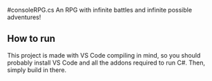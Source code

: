 #consoleRPG.cs
An RPG with infinite battles and infinite possible adventures!

## How to run
This project is made with VS Code compiling in mind, so you should probably install VS Code and all the addons required to run C#. Then, simply build in there.
